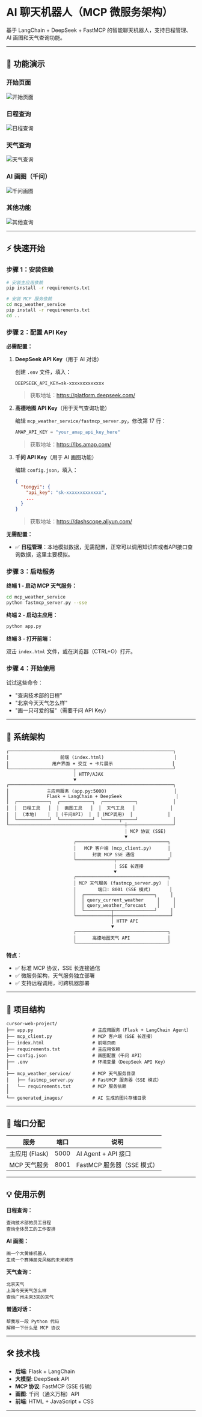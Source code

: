 # AI 聊天机器人（MCP 微服务架构）

基于 LangChain + DeepSeek + FastMCP 的智能聊天机器人，支持日程管理、AI 画图和天气查询功能。

---

## 📸 功能演示

### 开始页面
![开始页面](demo/开始页面.png)

### 日程查询
![日程查询](demo/日程查询.png)

### 天气查询
![天气查询](demo/天气查询.png)

### AI 画图（千问）
![千问画图](demo/千问画图.png)

### 其他功能
![其他查询](demo/其他查询.png)

---

## ⚡ 快速开始

### 步骤 1：安装依赖

```bash
# 安装主应用依赖
pip install -r requirements.txt

# 安装 MCP 服务依赖
cd mcp_weather_service
pip install -r requirements.txt
cd ..
```

### 步骤 2：配置 API Key

**必需配置：**

1. **DeepSeek API Key**（用于 AI 对话）
   
   创建 `.env` 文件，填入：
   ```
   DEEPSEEK_API_KEY=sk-xxxxxxxxxxxxx
   ```
   > 获取地址：https://platform.deepseek.com/

2. **高德地图 API Key**（用于天气查询功能）
   
   编辑 `mcp_weather_service/fastmcp_server.py`，修改第 17 行：
   ```python
   AMAP_API_KEY = "your_amap_api_key_here"
   ```
   > 获取地址：https://lbs.amap.com/

3. **千问 API Key**（用于 AI 画图功能）
   
   编辑 `config.json`，填入：
   ```json
   {
     "tongyi": {
       "api_key": "sk-xxxxxxxxxxxxx",
       ...
     }
   }
   ```
   > 获取地址：https://dashscope.aliyun.com/

**无需配置：**

- ✅ **日程管理**：本地模拟数据，无需配置，正常可以调用知识库或者API接口查询数据，这里主要模拟。

### 步骤 3：启动服务

**终端 1 - 启动 MCP 天气服务：**
```bash
cd mcp_weather_service
python fastmcp_server.py --sse
```

**终端 2 - 启动主应用：**
```bash
python app.py
```

**终端 3 - 打开前端：**

双击 `index.html` 文件，或在浏览器（CTRL+O）打开。

### 步骤 4：开始使用

试试这些命令：
- "查询技术部的日程"
- "北京今天天气怎么样"
- "画一只可爱的猫"（需要千问 API Key）

---

## 📐 系统架构

```
┌─────────────────────────────────────────────────────────────┐
│                   前端 (index.html)                          │
│                用户界面 + 交互 + 卡片展示                      │
└────────────────────────┬────────────────────────────────────┘
                         │ HTTP/AJAX
                         ▼
┌─────────────────────────────────────────────────────────────┐
│              主应用服务 (app.py:5000)                         │
│              Flask + LangChain + DeepSeek                    │
│  ┌────────────┐  ┌────────────┐  ┌────────────┐             │
│  │  日程工具   │  │  画图工具   │  │  天气工具   │             │
│  │  (本地)    │  │ (千问API)  │  │ (MCP调用)  │             │
│  └────────────┘  └────────────┘  └──────┬─────┘             │
└───────────────────────────────────────────┼─────────────────┘
                                            │ MCP 协议 (SSE)
                                            ▼
                         ┌──────────────────────────────────┐
                         │   MCP 客户端 (mcp_client.py)      │
                         │      封装 MCP SSE 通信             │
                         └──────────────┬───────────────────┘
                                        │ SSE 长连接
                                        ▼
                         ┌──────────────────────────────────┐
                         │ MCP 天气服务 (fastmcp_server.py)  │
                         │        端口: 8001 (SSE 模式)       │
                         │  ┌──────────────────────────┐     │
                         │  │ query_current_weather     │     │
                         │  │ query_weather_forecast    │     │
                         │  └──────────┬───────────────┘     │
                         └─────────────┼─────────────────────┘
                                       │ HTTP API
                                       ▼
                         ┌──────────────────────────────────┐
                         │      高德地图天气 API              │
                         └──────────────────────────────────┘
```

**特点**：
- ✅ 标准 MCP 协议，SSE 长连接通信
- ✅ 微服务架构，天气服务独立部署
- ✅ 支持远程调用，可跨机器部署

---

## 📁 项目结构

```
cursor-web-project/
├── app.py                      # 主应用服务（Flask + LangChain Agent）
├── mcp_client.py               # MCP 客户端（SSE 长连接）
├── index.html                  # 前端页面
├── requirements.txt            # 主应用依赖
├── config.json                 # 画图配置（千问 API）
├── .env                        # 环境变量（DeepSeek API Key）
│
├── mcp_weather_service/        # MCP 天气服务目录
│   ├── fastmcp_server.py       # FastMCP 服务器（SSE 模式）
│   └── requirements.txt        # MCP 服务依赖
│
└── generated_images/           # AI 生成的图片存储目录
```

---

## 🔌 端口分配

| 服务            | 端口  | 说明                          |
|-----------------|-------|-------------------------------|
| 主应用 (Flask)  | 5000  | AI Agent + API 接口           |
| MCP 天气服务    | 8001  | FastMCP 服务器（SSE 模式）     |

---

## 💡 使用示例

**日程查询：**
```
查询技术部的员工日程
查询全体员工的工作安排
```

**AI 画图：**
```
画一个大黄蜂机器人
生成一个赛博朋克风格的未来城市
```

**天气查询：**
```
北京天气
上海今天天气怎么样
查询广州未来3天的天气
```

**普通对话：**
```
帮我写一段 Python 代码
解释一下什么是 MCP 协议
```

---

## 🛠️ 技术栈

- **后端**: Flask + LangChain
- **大模型**: DeepSeek API
- **MCP 协议**: FastMCP (SSE 传输)
- **画图**: 千问（通义万相）API
- **前端**: HTML + JavaScript + CSS

---
